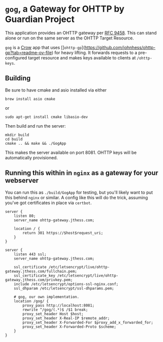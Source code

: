 # `gog`, a Gateway for OHTTP by Guardian Project

This application provides an OHTTP gateway per [RFC 9458](https://www.rfc-editor.org/rfc/rfc9458.html).  This can stand alone or run on the same server as the OHTTP Target Resource.

`gog` is a [Crow](https://crowcpp.org/) app that uses []`ohttp-gp`](https://github.com/johnhess/ohttp-gp?tab=readme-ov-file) for heavy lifting.  It forwards requests to a pre-configured target resource and makes keys available to clients at `/ohttp-keys`. 

## Building

Be sure to have cmake and asio installed via either

```
brew install asio cmake
```

or 

```
sudo apt-get install cmake libasio-dev
```

Then build and run the server:

```
mkdir build
cd build
cmake .. && make && ./GogApp
```

This makes the server available on port 8081.  OHTTP keys will be automatically provisioned.

## Running this within in `nginx` as a gateway for your webserver

You can run this as `./build/GogApp` for testing, but you'll likely want to put this behind `nginx` or similar.  A config like this will do the trick, assuming you've got certificates in place via `certbot`.

```
server {
    listen 80;
    server_name ohttp-gateway.jthess.com;

    location / {
        return 301 https://$host$request_uri;
    }
}

server {
    listen 443 ssl;
    server_name ohttp-gateway.jthess.com;

    ssl_certificate /etc/letsencrypt/live/ohttp-gateway.jthess.com/fullchain.pem;
    ssl_certificate_key /etc/letsencrypt/live/ohttp-gateway.jthess.com/privkey.pem;
    include /etc/letsencrypt/options-ssl-nginx.conf;
    ssl_dhparam /etc/letsencrypt/ssl-dhparams.pem;

    # gog, our own implementation.
    location /gog/ {
        proxy_pass http://localhost:8081;
        rewrite ^/gog/(.*)$ /$1 break;
        proxy_set_header Host $host;
        proxy_set_header X-Real-IP $remote_addr;
        proxy_set_header X-Forwarded-For $proxy_add_x_forwarded_for;
        proxy_set_header X-Forwarded-Proto $scheme;
    }
}
```